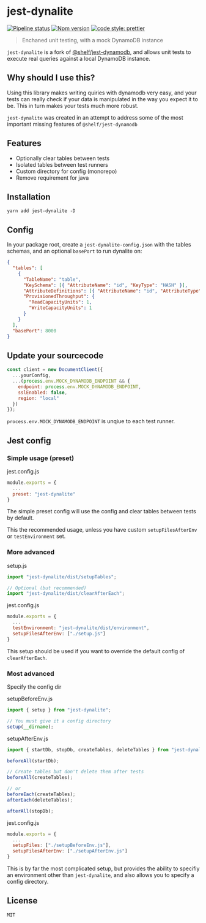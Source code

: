 # jest-dynalite

[![Pipeline status](https://github.com/freshollie/jest-dynalite/workflows/Pipeline/badge.svg)](https://github.com/freshollie/jest-dynalite/actions)
[![Npm version](https://img.shields.io/npm/v/jest-dynalite)](https://www.npmjs.com/package/jest-dynalite)
[![code style: prettier](https://img.shields.io/badge/code_style-prettier-ff69b4.svg?style=flat-square)](https://github.com/prettier/prettier)

> Enchaned unit testing, with a mock DynamoDB instance

`jest-dynalite` is a fork of [@shelf/jest-dynamodb](https://github.com/shelfio/jest-dynamodb), and allows unit tests to execute real
queries against a local DynamoDB instance.

## Why should I use this?

Using this library makes writing quiries with dynamodb very easy, and your tests can really
check if your data is manipulated in the way you expect it to be. This in turn makes your tests much
more robust.

`jest-dynalite` was created in an attempt to address some of the most important missing
features of `@shelf/jest-dynamodb`

## Features

- Optionally clear tables between tests
- Isolated tables between test runners
- Custom directory for config (monorepo)
- Remove requirement for java

## Installation

```
yarn add jest-dynalite -D
```

## Config

In your package root, create a `jest-dynalite-config.json` with the tables schemas,
and an optional `basePort` to run dynalite on:

```json
{
  "tables": [
    {
      "TableName": "table",
      "KeySchema": [{ "AttributeName": "id", "KeyType": "HASH" }],
      "AttributeDefinitions": [{ "AttributeName": "id", "AttributeType": "S" }],
      "ProvisionedThroughput": {
        "ReadCapacityUnits": 1,
        "WriteCapacityUnits": 1
      }
    }
  ],
  "basePort": 8000
}
```

## Update your sourcecode

```javascript
const client = new DocumentClient({
  ...yourConfig,
  ...(process.env.MOCK_DYNAMODB_ENDPOINT && {
    endpoint: process.env.MOCK_DYNAMODB_ENDPOINT,
    sslEnabled: false,
    region: "local"
  })
});
```

`process.env.MOCK_DYNAMODB_ENDPOINT` is unqiue to each test runner.

## Jest config

### Simple usage (preset)

jest.config.js

```javascript
module.exports = {
  ...
  preset: "jest-dynalite"
}
```

The simple preset config will use the config and clear tables
between tests by default.

This the recommended usage, unless you have custom `setupFilesAfterEnv` or `testEnvironment` set.

### More advanced

setup.js

```javascript
import "jest-dynalite/dist/setupTables";

// Optional (but recommended)
import "jest-dynalite/dist/clearAfterEach";
```

jest.config.js

```javascript
module.exports = {
  ...
  testEnvironment: "jest-dynalite/dist/environment",
  setupFilesAfterEnv: ["./setup.js"]
}
```

This setup should be used if you want to override the default config of `clearAfterEach`.

### Most advanced

Specify the config dir

setupBeforeEnv.js

```javascript
import { setup } from "jest-dynalite";

// You must give it a config directory
setup(__dirname);
```

setupAfterEnv.js

```javascript
import { startDb, stopDb, createTables, deleteTables } from "jest-dynalite";

beforeAll(startDb);

// Create tables but don't delete them after tests
beforeAll(createTables);

// or
beforeEach(createTables);
afterEach(deleteTables);

afterAll(stopDb);
```

jest.config.js

```javascript
module.exports = {
  ...
  setupFiles: ["./setupBeforeEnv.js"],
  setupFilesAfterEnv: ["./setupAfterEnv.js"]
}
```

This is by far the most complicated setup, but provides the ability to specifiy
an environment other than `jest-dynalite`, and also allows you to specify a config directory.

## License

`MIT`
